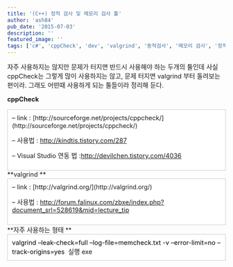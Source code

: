 ```yaml
---
title: '(C++) 정적 검사 및 메모리 검사 툴'
author: 'ash84'
pub_date: '2015-07-03'
description: ''
featured_image: ''
tags: ['c#', 'cppCheck', 'dev', 'valgrind', '동적검사', '메모리 검사', '정적검사']
---
```



<span style="font-size: 11pt;">자주 사용하지는 않지만 문제가 터지면 반드시 사용해야 하는 두개의 툴인데 사실 cppCheck는 그렇게 많이 사용하지는 않고, 문제 터지면 valgrind 부터 돌려보는 편이라. 그래도 어떤때 사용하게 되는 툴들이라 정리해 둔다. </span>

<span style="font-size: 11pt;">**<span style="font-size: 11pt;">cppCheck </span>**</span>

<div class="txc-textbox" style="border: 1px solid rgb(203, 203, 203); background-color: rgb(255, 255, 255); padding: 10px;"><span style="font-size: 11pt;">– link : </span>[<span style="font-size: 11pt;">http://sourceforge.net/projects/cppcheck/</span>](http://sourceforge.net/projects/cppcheck/)

<span style="font-size: 11pt;">– 사용법 : </span>[<span style="font-size: 11pt;">http://kindtis.tistory.com/287</span>](http://kindtis.tistory.com/287)

<span style="font-size: 11pt;">– Visual Studio 연동 법 :</span>[<span style="font-size: 11pt;">http://devilchen.tistory.com/4036</span>](http://devilchen.tistory.com/4036)

</div><span style="font-size: 11pt;">**<span style="font-size: 11pt;">valgrind </span>**</span>

<div class="txc-textbox" style="border: 1px solid rgb(203, 203, 203); background-color: rgb(255, 255, 255); padding: 10px;"><span style="font-size: 11pt;">– link : </span>[<span style="font-size: 11pt;">http://valgrind.org/</span>](http://valgrind.org/)

<span style="font-size: 11pt;">– 사용법</span><span style="font-size: 11pt;"> : </span>[<span style="font-size: 11pt;">http://forum.falinux.com/zbxe/index.php?document_srl=528619&mid=lecture_tip</span>](http://forum.falinux.com/zbxe/index.php?document_srl=528619&mid=lecture_tip)<span style="font-size:11pt;"> </span>

</div>**<span style="font-size: 11pt;">자주 사용하는 형태 </span>**

<div class="txc-textbox" style="border: 1px solid rgb(203, 203, 203); background-color: rgb(255, 255, 255); padding: 10px;"><span style="color: rgb(0, 0, 0); line-height: normal; orphans: 2; text-align: -webkit-auto; widows: 2; font-size: 10pt;"><span style="font-size: 11pt;"></span><span style="font-size: 11pt;">valgrind –leak-check=full –log-file=memcheck.txt -v –error-limit=no –track-origins=yes </span></span><span style="font-size:11pt;"> 실행 exe</span><span style="font-size: 11pt;"></span>

</div>

